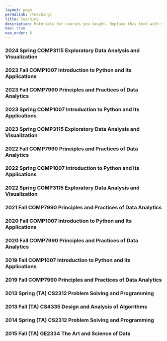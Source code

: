 ```yaml
---
layout: page
permalink: /teaching/
title: Teaching
description: Materials for courses you taught. Replace this text with your description.
nav: true
nav_order: 6
---
```


### 2024 Spring COMP3115 Exploratory Data Analysis and Visualization
### 2023 Fall COMP1007 Introduction to Python and Its Applications
### 2023 Fall COMP7990 Principles and Practices of Data Analytics
### 2023 Spring COMP1007 Introduction to Python and Its Applications
### 2023 Spring COMP3115 Exploratory Data Analysis and Visualization
### 2022 Fall COMP7990 Principles and Practices of Data Analytics
### 2022 Spring COMP1007 Introduction to Python and Its Applications
### 2022 Spring COMP3115 Exploratory Data Analysis and Visualization
### 2021 Fall COMP7990 Principles and Practices of Data Analytics
### 2020 Fall COMP1007 Introduction to Python and Its Applications
### 2020 Fall COMP7990 Principles and Practices of Data Analytics
### 2019 Fall COMP1007 Introduction to Python and Its Applications
### 2019 Fall COMP7990 Principles and Practices of Data Analytics
### 2013 Spring (TA) CS2312 Problem Solving and Programming
### 2013 Fall (TA) CS4335 Design and Analysis of Algorithms
### 2014 Spring (TA) CS2312 Problem Solving and Programming
### 2015 Fall (TA) GE2334 The Art and Science of Data

